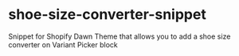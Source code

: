 # shoe-size-converter-snippet
Snippet for Shopify Dawn Theme that allows you to add a shoe size converter on Variant Picker block
